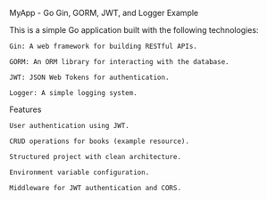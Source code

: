 MyApp - Go Gin, GORM, JWT, and Logger Example

This is a simple Go application built with the following technologies:

    Gin: A web framework for building RESTful APIs.

    GORM: An ORM library for interacting with the database.

    JWT: JSON Web Tokens for authentication.

    Logger: A simple logging system.

Features

    User authentication using JWT.

    CRUD operations for books (example resource).

    Structured project with clean architecture.

    Environment variable configuration.

    Middleware for JWT authentication and CORS.